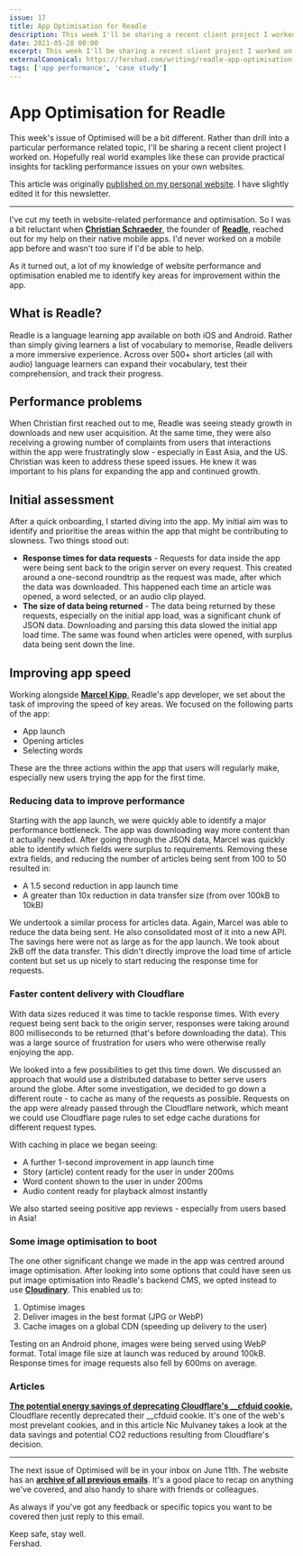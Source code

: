 ```yaml
---
issue: 17
title: App Optimisation for Readle
description: This week I'll be sharing a recent client project I worked on. Hopefully real world examples like these can provide practical insights for tackling performance issues on your own websites.
date: 2021-05-28 00:00
excerpt: This week I'll be sharing a recent client project I worked on. Hopefully real world examples like these can provide practical insights for tackling performance issues on your own websites.
externalCanonical: https://fershad.com/writing/readle-app-optimisation-consultancy/
tags: ['app performance', 'case study']
---
```

# App Optimisation for Readle

This week's issue of Optimised will be a bit different. Rather than drill into a particular performance related topic, I'll be sharing a recent client project I worked on. Hopefully real world examples like these can provide practical insights for tackling performance issues on your own websites.

This article was originally [published on my personal website](https://fershad.com/writing/readle-app-optimisation-consultancy/?utm_source=optimised&utm_medium=email&utm_campaign=cross_publish). I have slightly edited it for this newsletter.

*** 

I've cut my teeth in website-related performance and optimisation. So I was a bit reluctant when **[Christian Schraeder](https://www.linkedin.com/in/christian-w-a04742122/)**, the founder of **[Readle](https://readle-app.com/)**, reached out for my help on their native mobile apps. I'd never worked on a mobile app before and wasn't too sure if I'd be able to help. 

As it turned out, a lot of my knowledge of website performance and optimisation enabled me to identify key areas for improvement within the app.

## What is Readle?

Readle is a language learning app available on both iOS and Android. Rather than simply giving learners a list of vocabulary to memorise, Readle delivers a more immersive experience. Across over 500+ short articles (all with audio) language learners can expand their vocabulary, test their comprehension, and track their progress.

## Performance problems

When Christian first reached out to me, Readle was seeing steady growth in downloads and new user acquisition. At the same time, they were also receiving a growing number of complaints from users that interactions within the app were frustratingly slow - especially in East Asia, and the US. Christian was keen to address these speed issues. He knew it was important to his plans for expanding the app and continued growth.

## Initial assessment

After a quick onboarding, I started diving into the app. My initial aim was to identify and prioritise the areas within the app that might be contributing to slowness. Two things stood out:

- **Response times for data requests** - Requests for data inside the app were being sent back to the origin server on every request. This created around a one-second roundtrip as the request was made, after which the data was downloaded. This happened each time an article was opened, a word selected, or an audio clip played.
- **The size of data being returned** - The data being returned by these requests, especially on the initial app load, was a significant chunk of JSON data. Downloading and parsing this data slowed the initial app load time. The same was found when articles were opened, with surplus data being sent down the line.

## Improving app speed

Working alongside **[Marcel Kipp](https://www.linkedin.com/in/marcel-kipp-6011691b5/)**, Readle's app developer, we set about the task of improving the speed of key areas. We focused on the following parts of the app:

- App launch
- Opening articles
- Selecting words

These are the three actions within the app that users will regularly make, especially new users trying the app for the first time.

### Reducing data to improve performance

Starting with the app launch, we were quickly able to identify a major performance bottleneck. The app was downloading way more content than it actually needed. After going through the JSON data, Marcel was quickly able to identify which fields were surplus to requirements. Removing these extra fields, and reducing the number of articles being sent from 100 to 50 resulted in:

- A 1.5 second reduction in app launch time
- A greater than 10x reduction in data transfer size (from over 100kB to 10kB)

We undertook a similar process for articles data. Again, Marcel was able to reduce the data being sent. He also consolidated most of it into a new API. The savings here were not as large as for the app launch. We took about 2kB off the data transfer. This didn't directly improve the load time of article content but set us up nicely to start reducing the response time for requests.

### Faster content delivery with Cloudflare

With data sizes reduced it was time to tackle response times. With every request being sent back to the origin server, responses were taking around 800 milliseconds to be returned (that's before downloading the data). This was a large source of frustration for users who were otherwise really enjoying the app.

We looked into a few possibilities to get this time down. We discussed an approach that would use a distributed database to better serve users around the globe. After some investigation, we decided to go down a different route - to cache as many of the requests as possible. Requests on the app were already passed through the Cloudflare network, which meant we could use Cloudflare page rules to set edge cache durations for different request types.

With caching in place we began seeing:

- A further 1-second improvement in app launch time
- Story (article) content ready for the user in under 200ms
- Word content shown to the user in under 200ms
- Audio content ready for playback almost instantly

We also started seeing positive app reviews - especially from users based in Asia!

### Some image optimisation to boot

The one other significant change we made in the app was centred around image optimisation. After looking into some options that could have seen us put image optimisation into Readle's backend CMS, we opted instead to use **[Cloudinary](https://cloudinary.com/invites/lpov9zyyucivvxsnalc5/dyg8fkjzrzhfeiqce9nl)**. This enabled us to:

1. Optimise images
2. Deliver images in the best format (JPG or WebP)
3. Cache images on a global CDN (speeding up delivery to the user)

Testing on an Android phone, images were being served using WebP format. Total image file size at launch was reduced by around 100kB. Response times for image requests also fell by 600ms on average.

### Articles

**[The potential energy savings of deprecating Cloudflare's __cfduid cookie.](https://notes.normally.com/the-energy-impact-of-deprecating-cfduid/)**  
Cloudflare recently deprecated their __cfduid cookie. It's one of the web's most prevelant cookies, and in this article Nic Mulvaney takes a look at the data savings and potential CO2 reductions resulting from Cloudflare's decision.

***

The next issue of Optimised will be in your inbox on June 11th. The website has an **[archive of all previous emails](https://optimised.email/)**. It's a good place to recap on anything we've covered, and also handy to share with friends or colleagues.

As always if you've got any feedback or specific topics you want to be covered then just reply to this email.

Keep safe, stay well.  
Fershad.
